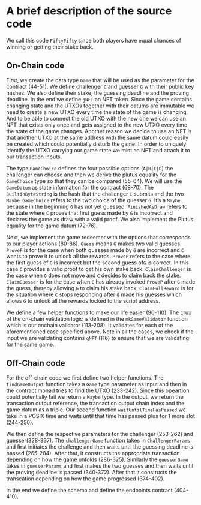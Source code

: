 # A brief description of the source code 

We call this code `FiftyFifty` since both players have equal chances of winning or getting their stake back.

## On-Chain code

First, we create the data type `Game` that will be used as the parameter for the contract (44-51). We define challenger `C` and guesser `G` with their public key hashes. We also define their stake, the guessing deadline and the proving deadline. In the end we define `gNFT` an NFT token. Since the game contains changing state and the UTXOs together with their datums are immutable we need to create a new UTXO every time the state of the game is changing. And to be able to connect the old UTXO with the new one we can use an NFT that exists only once and gets assigned to the new UTXO every
time the state of the game changes. Another reason we decide to use an NFT is that another UTXO at the same address with the same datum could easily be created which could potentially disturb the game. In order to uniquely identify the UTXO carrying our game state we mint an NFT and attach it to our transaction inputs. 

The type `GameChoice` defines the four possible options (`A|B|C|D`) the challenger can choose and then we derive the plutus equality for the `GameChoice` type so that they can be compared (55-64). We will use the `GameDatum` as state information for the contract (68-70). The `BuiltinByteString` is the hash that the challenger `C` submits and the two `Maybe GameChoice` refers to the two choice of the guesser `G`. It’s a `Maybe` because in the beginning `G` has not yet guessed. `FinishedAsDraw` refers to the state where `C` proves that first guess made by `G` is incorrect and declares the game as draw with a valid proof. We also implement the Plutus equality for the game datum (72-76). 

Next, we implement the game redeemer with the options that corresponds to our player actions (80-86). `Guess` means `G` makes two valid guesses. `ProveF` is for the case when both guesses made by `G` are incorrect and `C` wants to prove it to unlock all the rewards. `ProveP` refers to the case where the first guess of `G` is incorrect but the second guess of`G` is correct. In this case `C` provides a valid proof to get his own stake back. `ClaimChallenger` is the case when `G` does not move and `C` decides to claim back the stake. `ClaimGuesser` is for the case when `C` has already invoked `ProveP` after `G` made the guess, thereby allowing `G` to claim his stake back. `ClaimFullReward` is for the situation where `C` stops responding after `G` made his guesses which allows `G` to unlock all the rewards locked to the script address.

We define a few helper functions to make our life easier (90-110). The crux of the on-chain validation logic is defined in the `mkGameValidator` function which is our onchain validator (113-208). It validates for each of the aforementioned case specified above. Note in all the cases, we check if the input we are validating contains `gNFT` (116) to ensure that we are validating for the same game. 


## Off-Chain code

For the off-chain code we first define two helper functions. The `findGameOutput` function takes a `Game` type parameter as input and then in the contract monad tries to find the UTXO (233-242). Since this opeartion could potentially fail we return a `Maybe` type. In the output, we return the transaction output reference, the transaction output chain index and the game datum as a triple. Our second function `waitUntilTimeHasPassed` we take in a POSIX time and waits until that time has passed plus for 1 more slot (244-250).

We then define the respective parameters for the challenger (253-262) and guesser(328-337). The `challengerGame` function takes in `ChallengerParams` and first initiates the challenge and then waits until the guessing deadline is passed (265-284). After that, it constructs the appropriate transaction depending on how the game unfolds (286-325). Similarly the `guesserGame` takes in `guesserParams` and first makes the two guesses and then waits until the proving deadline is passed (340-372). After that it constructs the transcation depending on how the game progressed (374-402). 

In the end we define the schema and define the endpoints contract (404-410).

